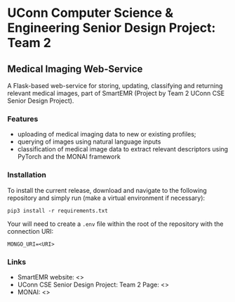 # UConn Computer Science & Engineering Senior Design Project: Team 2
## Medical Imaging Web-Service

A Flask-based web-service for storing, updating, classifying and returning relevant medical images, part of SmartEMR (Project by Team 2 UConn CSE Senior Design Project).

### Features
- uploading of medical imaging data to new or existing profiles;
- querying of images using natural language inputs
- classification of medical image data to extract relevant descriptors using PyTorch and the MONAI framework

### Installation
To install the current release, download and navigate to the following repository and simply run (make a virtual environment if necessary):
```
pip3 install -r requirements.txt
```

Your will need to create a ```.env``` file within the root of the repository with the connection URI:
```
MONGO_URI=<URI>
```

### Links
- SmartEMR website: <>
- UConn CSE Senior Design Project: Team 2 Page: <>
- MONAI: <>
